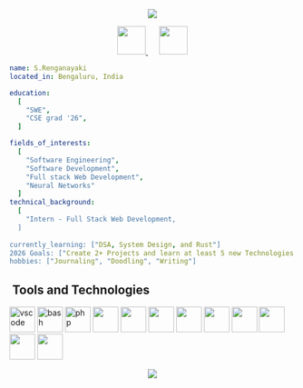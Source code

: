 <p align="center">
  <img src="https://capsule-render.vercel.app/api?type=waving&height=200&color=0:000011,100:000000&text=Hey%20There!&fontSize=38&section=header"/>
</p>
<div align="center">
  <a href="https://www.linkedin.com/in/s-renganayaki-9375a7254/" target="_blank">
    <img height="50" src="https://www.vectorlogo.zone/logos/linkedin/linkedin-icon.svg">
  </a>
  &nbsp;&nbsp;&nbsp;&nbsp;
  <a href="mailto:srenganayaki.7104@gmail.com" target="_blank">
    <img height="50" src="https://www.vectorlogo.zone/logos/gmail/gmail-icon.svg">
  </a>
</div>

  ```yaml
  name: S.Renganayaki
  located_in: Bengaluru, India
  
  education:
    [
      "SWE",
      "CSE grad '26",
    ]
  
  fields_of_interests:
    [
      "Software Engineering",
      "Software Development",
      "Full stack Web Development",
      "Neural Networks"
    ]
  technical_background:
    [
      "Intern - Full Stack Web Development,
    ]
    
  currently_learning: ["DSA, System Design, and Rust"]
  2026 Goals: ["Create 2+ Projects and learn at least 5 new Technologies."]
  hobbies: ["Journaling", "Doodling", "Writing"]
  ```
  <h2>&nbsp;Tools and Technologies</h2>
  <p align="left">
  <img src="https://cdn.jsdelivr.net/gh/devicons/devicon/icons/vscode/vscode-original.svg" alt="vscode" width="45" height="45"/>
  <img src="https://cdn.jsdelivr.net/gh/devicons/devicon/icons/bash/bash-original.svg" alt="bash" width="45" height="45"/>
  <img src="https://cdn.jsdelivr.net/gh/devicons/devicon/icons/php/php-original.svg" alt="php" width="45" height="45"/>
  <img src="https://cdn.jsdelivr.net/gh/devicons/devicon@latest/icons/react/react-original.svg" width="45" height="45" />
  <img src="https://cdn.jsdelivr.net/gh/devicons/devicon@latest/icons/html5/html5-original-wordmark.svg" width="45" height="45" />
  <img src="https://cdn.jsdelivr.net/gh/devicons/devicon@latest/icons/css3/css3-original-wordmark.svg"width="45" height="45" />
  <img src="https://cdn.jsdelivr.net/gh/devicons/devicon@latest/icons/bootstrap/bootstrap-original.svg"width="45" height="45" />
  <img src="https://cdn.jsdelivr.net/gh/devicons/devicon@latest/icons/javascript/javascript-original.svg" width="45" height="45" />
  <img src="https://cdn.jsdelivr.net/gh/devicons/devicon@latest/icons/java/java-original.svg"width="45" height="45" />
  <img src="https://cdn.jsdelivr.net/gh/devicons/devicon@latest/icons/python/python-original.svg"width="45" height="45" />
   <img src="https://cdn.jsdelivr.net/gh/devicons/devicon@latest/icons/cplusplus/cplusplus-original.svg"width="45" height="45" />
<img src="https://cdn.jsdelivr.net/gh/devicons/devicon@latest/icons/vuejs/vuejs-original.svg"width="45" height="45" />
          
          
  </p>
  

<p align="center">
  <img src="https://capsule-render.vercel.app/api?type=waving&height=100&width=100&color=0:a08976,100:5d403b&section=footer"/>
</p>



